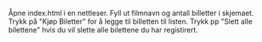 Åpne index.html i en nettleser.
Fyll ut filmnavn og antall billetter i skjemaet.
Trykk på "Kjøp Biletter" for å legge til billetten til listen.
Trykk pp "Slett alle bilettene" hvis du vil slette alle bilettene du har registirert.
